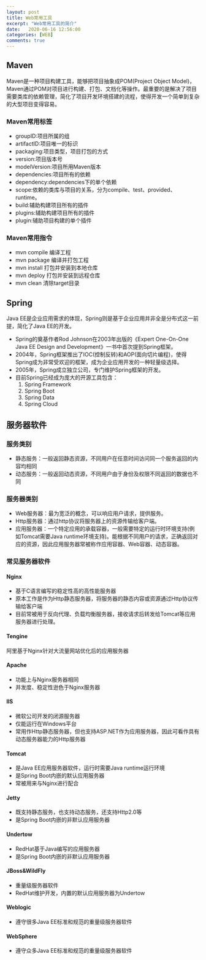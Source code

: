 ```yaml
---
layout: post
title: Web常用工具
excerpt: "Web常用工具的简介"
date:   2020-06-16 12:56:00
categories: [WEB]
comments: true
---
```


## Maven

Maven是一种项目构建工具，能够把项目抽象成POM(Project Object Model)，Maven通过POM对项目进行构建、打包、文档化等操作。最重要的是解决了项目需要类库的依赖管理，简化了项目开发环境搭建的流程，使得开发一个简单到复杂的大型项目变得容易。

### Maven常用标签

* groupID:项目所属的组
* artifactID:项目唯一的标识
* packaging:项目类型，项目打包的方式
* version:项目版本号
* modelVersion:项目所用Maven版本
* dependencies:项目所有的依赖
* dependency:dependencies下的单个依赖
* scope:依赖的类库与项目的关系，分为compile、test、provided、runtime。
* build:辅助构建项目所有的插件
* plugins:辅助构建项目所有的插件
* plugin:辅助项目构建的单个插件

### Maven常用指令

* mvn compile 编译工程
* mvn package 编译并打包工程
* mvn install 打包并安装到本地仓库
* mvn deploy 打包并安装到远程仓库
* mvn clean 清除target目录

## Spring

Java EE是企业应用需求的体现，Spring则是基于企业应用并非全是分布式这一前提，简化了Java EE的开发。
* Spring的奠基作者Rod Johnson在2003年出版的《Expert One-On-One Java EE Design and Development》一书中首次提到Spring框架。
* 2004年，Spring框架推出了IOC(控制反转)和AOP(面向切片编程)，使得Spring成为非常受欢迎的框架，成为企业应用开发的一种轻量级选择。
* 2005年，Spring成立独立公司，专门维护Spring框架的开发。
* 目前Spring已经成为庞大的开源工具包含：
   1. Spring Framework
   2. Spring Boot
   3. Spring Data
   4. Spring Cloud

## 服务器软件

### 服务类别

* 静态服务：一般返回静态资源，不同用户在任意时间访问同一个服务返回的内容均相同
* 动态服务：一般返回动态资源，不同用户由于身份及权限不同返回的数据也不同

### 服务器类别

* Web服务器：最为宽泛的概念，可以响应用户请求，提供服务。
* Http服务器：通过http协议将服务器上的资源传输给客户端。
* 应用服务器：一个特定应用的承载容器，一般需要特定的运行时环境支持(例如Tomcat需要Java runtime环境支持)。能根据不同用户的请求，正确返回对应的资源，因此应用服务器常被称作应用容器、Web容器、动态容器。

### 常见服务器软件

#### Nginx

* 基于C语言编写的稳定性高的高性能服务器
* 原本工作是作为Http静态服务器，将服务器的静态内容或资源通过Http协议传输给客户端
* 目前常被用于反向代理、负载均衡服务器，接收请求后转发给Tomcat等应用服务器进行处理。

#### Tengine

阿里基于Nginx针对大流量网站优化后的应用服务器

#### Apache

* 功能上与Nginx服务器相同
* 并发度、稳定性逊色于Nginx服务器

#### IIS

* 微软公司开发的闭源服务器
* 仅能运行在Windows平台
* 常用作Http静态服务器，但也支持ASP.NET作为应用服务器，因此可看作具有动态服务器能力的Http服务器

#### Tomcat

* 是Java EE应用服务器软件，运行时需要Java runtime运行环境
* 是Spring Boot内嵌的默认应用服务器
* 常被用来与Nginx进行配合

#### Jetty

* 既支持静态服务，也支持动态服务，还支持Http2.0等
* 是Spring Boot内嵌的非默认应用服务器

#### Undertow

* RedHat基于Java编写的应用服务器
* 是Spring Boot内嵌的非默认应用服务器

#### JBoss&WildFly

* 重量级服务器软件
* RedHat维护开发，内置的默认应用服务器为Undertow

#### Weblogic

* 遵守很多Java EE标准和规范的重量级服务器软件

#### WebSphere

* 遵守众多Java EE标准和规范的重量级服务器软件
